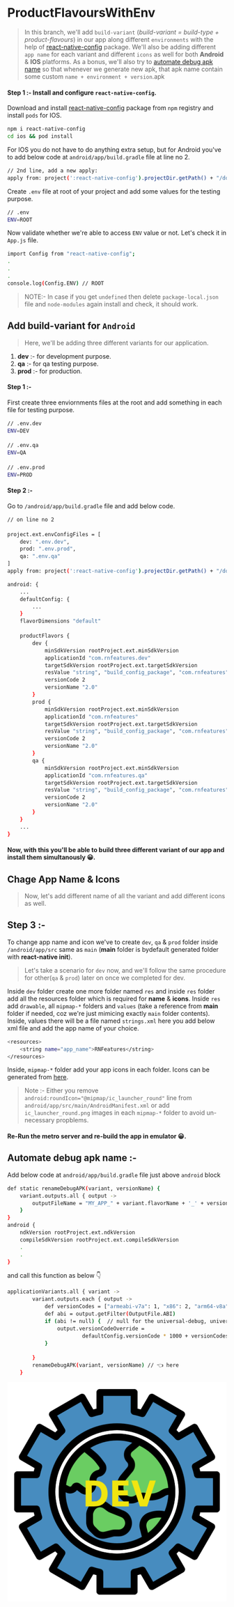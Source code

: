 # ProductFlavoursWithEnv

> In this branch, we'll add `build-variant` (_build-variant = build-type + product-flavours_) in our app along different `environments` with the help of [react-native-config](https://github.com/luggit/react-native-config) package. We'll also be adding different `app name` for each variant and different `icons` as well for both **Android** & **IOS** platforms.
> As a bonus, we'll also try to [automate debug apk name]() so that whenever we generate new apk, that apk name contain some custom `name + environment + version`.apk

#### Step 1 :- Install and configure `react-native-config`.

Download and install [react-native-config](https://www.npmjs.com/package/react-native-config) package from `npm` registry and install `pods` for IOS.

```sh
npm i react-native-config
cd ios && pod install
```

For IOS you do not have to do anything extra setup, but for Android you've to add below code at `android/app/build.gradle` file at line no 2.

```sh
// 2nd line, add a new apply:
apply from: project(':react-native-config').projectDir.getPath() + "/dotenv.gradle"
```

Create `.env` file at root of your project and add some values for the testing purpose.

```sh
// .env
ENV=ROOT
```

Now validate whether we're able to access `ENV` value or not. Let's check it in `App.js` file.

```sh
import Config from "react-native-config";
.
.
.
console.log(Config.ENV) // ROOT
```

> NOTE:- In case if you get `undefined` then delete `package-local.json` file and `node-modules` again install and check, it should work.

## Add build-variant for `Android`

> Here, we'll be adding three different variants for our application.

1. **dev** :- for development purpose.
2. **qa** :- for qa testing purpose.
3. **prod** :- for production.

#### Step 1 :-

First create three enviornments files at the root and add something in each file for testing purpose.

```sh
// .env.dev
ENV=DEV

// .env.qa
ENV=QA

// .env.prod
ENV=PROD
```

#### Step 2 :-

Go to `/android/app/build.gradle` file and add below code.

```sh
// on line no 2

project.ext.envConfigFiles = [
    dev: ".env.dev",
    prod: ".env.prod",
    qa: ".env.qa"
]
apply from: project(':react-native-config').projectDir.getPath() + "/dotenv.gradle"
```

```sh
android: {
    ...
    defaultConfig: {
        ...
    }
    flavorDimensions "default"

    productFlavors {
        dev {
            minSdkVersion rootProject.ext.minSdkVersion
            applicationId "com.rnfeatures.dev"
            targetSdkVersion rootProject.ext.targetSdkVersion
            resValue "string", "build_config_package", "com.rnfeatures"
            versionCode 2
            versionName "2.0"
        }
        prod {
            minSdkVersion rootProject.ext.minSdkVersion
            applicationId "com.rnfeatures"
            targetSdkVersion rootProject.ext.targetSdkVersion
            resValue "string", "build_config_package", "com.rnfeatures"
            versionCode 2
            versionName "2.0"
        }
        qa {
            minSdkVersion rootProject.ext.minSdkVersion
            applicationId "com.rnfeatures.qa"
            targetSdkVersion rootProject.ext.targetSdkVersion
            resValue "string", "build_config_package", "com.rnfeatures"
            versionCode 2
            versionName "2.0"
        }
    }
    ...
}
```

#### Now, with this you'll be able to build three different variant of our app and install them simultanously 😀.

## Chage App Name & Icons

> Now, let's add different name of all the variant and add different icons as well.

## Step 3 :-

To change app name and icon we've to create `dev`, `qa` & `prod` folder inside `/android/app/src` same as `main` (**main** folder is bydefault generated folder with **react-native init**).

> Let's take a scenario for `dev` now, and we'll follow the same procedure for other(`qa` & `prod`) later on once we completed for dev.

Inside `dev` folder create one more folder named `res` and inside `res` folder add all the resources folder which is required for **name** & **icons**.
Inside `res` add `drawable`, all `mipmap-*` folders and `values` (take a reference from **main** folder if needed, coz we're just mimicing exactly `main` folder contents).
Inside, values there will be a file named `strings.xml` here you add below xml file and add the app name of your choice.

```sh
<resources>
    <string name="app_name">RNFeatures</string>
</resources>
```

Inside, `mipmap-*` folder add your app icons in each folder. Icons can be generated from [here](https://appicon.co/).

> Note :- Either you remove `android:roundIcon="@mipmap/ic_launcher_round"` line from `android/app/src/main/AndroidManifest.xml` or add `ic_launcher_round.png` images in each `mipmap-*` folder to avoid un-necessary propblems.

#### Re-Run the metro server and re-build the app in emulator 😀.

## Automate debug apk name :-

Add below code at `android/app/build.gradle` file just above `android` block

```sh
def static renameDebugAPK(variant, versionName) {
    variant.outputs.all { output ->
        outputFileName = "MY_APP_" + variant.flavorName + '_' + versionName  + ".apk"
    }
}
android {
    ndkVersion rootProject.ext.ndkVersion
    compileSdkVersion rootProject.ext.compileSdkVersion
    .
    .
}
```

and call this function as below 👇

```sh
applicationVariants.all { variant ->
        variant.outputs.each { output ->
            def versionCodes = ["armeabi-v7a": 1, "x86": 2, "arm64-v8a": 3, "x86_64": 4]
            def abi = output.getFilter(OutputFile.ABI)
            if (abi != null) {  // null for the universal-debug, universal-release variants
                output.versionCodeOverride =
                        defaultConfig.versionCode * 1000 + versionCodes.get(abi)
            }

        }
        renameDebugAPK(variant, versionName) // 👈 here
    }
```

![plot](./dev.png)
